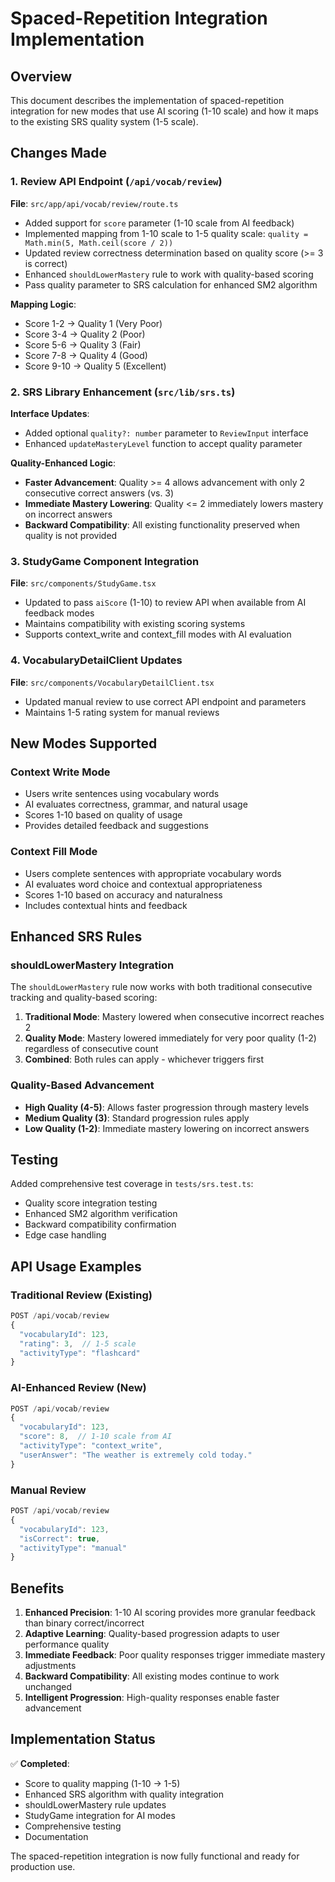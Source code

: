 # Spaced-Repetition Integration Implementation

## Overview

This document describes the implementation of spaced-repetition integration for new modes that use AI scoring (1-10 scale) and how it maps to the existing SRS quality system (1-5 scale).

## Changes Made

### 1. Review API Endpoint (`/api/vocab/review`)

**File**: `src/app/api/vocab/review/route.ts`

- Added support for `score` parameter (1-10 scale from AI feedback)
- Implemented mapping from 1-10 scale to 1-5 quality scale: `quality = Math.min(5, Math.ceil(score / 2))`
- Updated review correctness determination based on quality score (>= 3 is correct)
- Enhanced `shouldLowerMastery` rule to work with quality-based scoring
- Pass quality parameter to SRS calculation for enhanced SM2 algorithm

**Mapping Logic**:
- Score 1-2 → Quality 1 (Very Poor)
- Score 3-4 → Quality 2 (Poor) 
- Score 5-6 → Quality 3 (Fair)
- Score 7-8 → Quality 4 (Good)
- Score 9-10 → Quality 5 (Excellent)

### 2. SRS Library Enhancement (`src/lib/srs.ts`)

**Interface Updates**:
- Added optional `quality?: number` parameter to `ReviewInput` interface
- Enhanced `updateMasteryLevel` function to accept quality parameter

**Quality-Enhanced Logic**:
- **Faster Advancement**: Quality >= 4 allows advancement with only 2 consecutive correct answers (vs. 3)
- **Immediate Mastery Lowering**: Quality <= 2 immediately lowers mastery on incorrect answers
- **Backward Compatibility**: All existing functionality preserved when quality is not provided

### 3. StudyGame Component Integration

**File**: `src/components/StudyGame.tsx`

- Updated to pass `aiScore` (1-10) to review API when available from AI feedback modes
- Maintains compatibility with existing scoring systems
- Supports context_write and context_fill modes with AI evaluation

### 4. VocabularyDetailClient Updates

**File**: `src/components/VocabularyDetailClient.tsx`

- Updated manual review to use correct API endpoint and parameters
- Maintains 1-5 rating system for manual reviews

## New Modes Supported

### Context Write Mode
- Users write sentences using vocabulary words
- AI evaluates correctness, grammar, and natural usage
- Scores 1-10 based on quality of usage
- Provides detailed feedback and suggestions

### Context Fill Mode  
- Users complete sentences with appropriate vocabulary words
- AI evaluates word choice and contextual appropriateness
- Scores 1-10 based on accuracy and naturalness
- Includes contextual hints and feedback

## Enhanced SRS Rules

### shouldLowerMastery Integration

The `shouldLowerMastery` rule now works with both traditional consecutive tracking and quality-based scoring:

1. **Traditional Mode**: Mastery lowered when consecutive incorrect reaches 2
2. **Quality Mode**: Mastery lowered immediately for very poor quality (1-2) regardless of consecutive count
3. **Combined**: Both rules can apply - whichever triggers first

### Quality-Based Advancement

- **High Quality (4-5)**: Allows faster progression through mastery levels
- **Medium Quality (3)**: Standard progression rules apply  
- **Low Quality (1-2)**: Immediate mastery lowering on incorrect answers

## Testing

Added comprehensive test coverage in `tests/srs.test.ts`:
- Quality score integration testing
- Enhanced SM2 algorithm verification
- Backward compatibility confirmation
- Edge case handling

## API Usage Examples

### Traditional Review (Existing)
```javascript
POST /api/vocab/review
{
  "vocabularyId": 123,
  "rating": 3,  // 1-5 scale
  "activityType": "flashcard"
}
```

### AI-Enhanced Review (New)
```javascript
POST /api/vocab/review  
{
  "vocabularyId": 123,
  "score": 8,  // 1-10 scale from AI
  "activityType": "context_write",
  "userAnswer": "The weather is extremely cold today."
}
```

### Manual Review
```javascript
POST /api/vocab/review
{
  "vocabularyId": 123, 
  "isCorrect": true,
  "activityType": "manual"
}
```

## Benefits

1. **Enhanced Precision**: 1-10 AI scoring provides more granular feedback than binary correct/incorrect
2. **Adaptive Learning**: Quality-based progression adapts to user performance quality
3. **Immediate Feedback**: Poor quality responses trigger immediate mastery adjustments
4. **Backward Compatibility**: All existing modes continue to work unchanged
5. **Intelligent Progression**: High-quality responses enable faster advancement

## Implementation Status

✅ **Completed**:
- Score to quality mapping (1-10 → 1-5)
- Enhanced SRS algorithm with quality integration
- shouldLowerMastery rule updates
- StudyGame integration for AI modes
- Comprehensive testing
- Documentation

The spaced-repetition integration is now fully functional and ready for production use.

